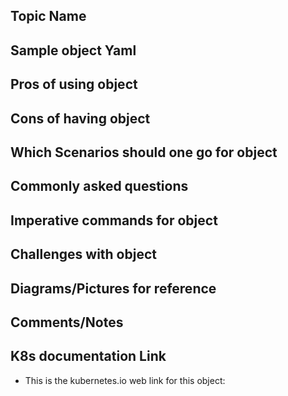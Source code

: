 ## Topic Name

## Sample object Yaml

## Pros of using object

## Cons of having object

## Which Scenarios should one go for object

## Commonly asked questions

## Imperative commands for object

## Challenges with object

## Diagrams/Pictures for reference

## Comments/Notes

## K8s documentation Link
 - This is the kubernetes.io web link for this object: <here>
